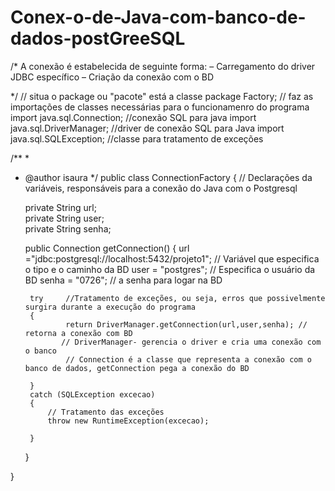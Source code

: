 # Conex-o-de-Java-com-banco-de-dados-postGreeSQL



/*
A conexão é estabelecida de seguinte forma:
– Carregamento do driver JDBC específico
– Criação da conexão com o BD

*/
// situa o package ou "pacote" está a classe
package Factory;
// faz as importações de classes necessárias para o funcionamenro do programa
import java.sql.Connection;
//conexão SQL para java
import java.sql.DriverManager;
//driver de conexão SQL para Java
import java.sql.SQLException;
//classe para tratamento de exceções

/**
 *
 * @author isaura
 */
public class ConnectionFactory
{
    // Declarações da variáveis, responsáveis para a conexão do Java com o Postgresql
    
    private String url;  
    private String user;   
    private String senha;   
    
    public Connection getConnection()
    {
        url ="jdbc:postgresql://localhost:5432/projeto1";     // Variável que especifica o tipo e o caminho da BD
        user = "postgres";    // Especifica o usuário da BD
        senha = "0726";       // a senha para logar na BD
        
        try     //Tratamento de exceções, ou seja, erros que possivelmente surgira durante a execução do programa
        {
                return DriverManager.getConnection(url,user,senha); // retorna a conexão com BD
               // DriverManager- gerencia o driver e cria uma conexão com o banco
                // Connection é a classe que representa a conexão com o banco de dados, getConnection pega a conexão do BD
            
        }
        catch (SQLException excecao) 
        {
            // Tratamento das exceções
            throw new RuntimeException(excecao);
           
        }
    }
    
}
